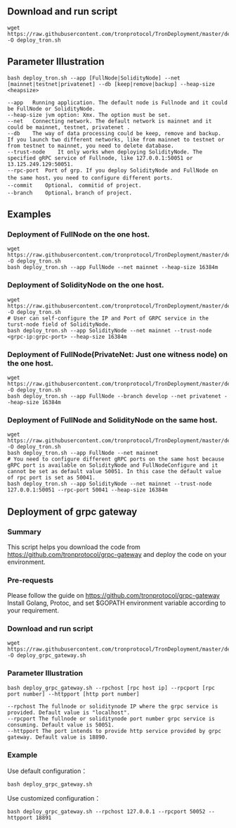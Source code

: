 ## Download and run script

```shell
wget https://raw.githubusercontent.com/tronprotocol/TronDeployment/master/deploy_tron.sh -O deploy_tron.sh
```

## Parameter Illustration

```shell
bash deploy_tron.sh --app [FullNode|SolidityNode] --net [mainnet|testnet|privatenet] --db [keep|remove|backup] --heap-size <heapsize>

--app	Running application. The default node is Fullnode and it could be FullNode or SolidityNode.
--heap-size jvm option: Xmx. The option must be set. 
--net	Connecting network. The default network is mainnet and it could be mainnet, testnet, privatenet .
--db	The way of data processing could be keep, remove and backup. If you launch two different networks, like from mainnet to testnet or from testnet to mainnet, you need to delete database. 
--trust-node	It only works when deploying SolidityNode. The specified gRPC service of Fullnode, like 127.0.0.1:50051 or 13.125.249.129:50051.
--rpc-port	Port of grp. If you deploy SolidityNode and FullNode on the same host，you need to configure different ports.
--commit	Optional， commitid of project.
--branch	Optional，branch of project.
```

## Examples

### Deployment of FullNode on the one host.

```shell
wget https://raw.githubusercontent.com/tronprotocol/TronDeployment/master/deploy_tron.sh -O deploy_tron.sh
bash deploy_tron.sh --app FullNode --net mainnet --heap-size 16384m
```

### Deployment of SolidityNode on the one host.

```shell
wget https://raw.githubusercontent.com/tronprotocol/TronDeployment/master/deploy_tron.sh -O deploy_tron.sh
# User can self-configure the IP and Port of GRPC service in the turst-node field of SolidityNode.
bash deploy_tron.sh --app SolidityNode --net mainnet --trust-node <grpc-ip:grpc-port> --heap-size 16384m
```

### Deployment of FullNode(PrivateNet: Just one witness node) on the one host.

```shell
wget https://raw.githubusercontent.com/tronprotocol/TronDeployment/master/deploy_tron.sh -O deploy_tron.sh
bash deploy_tron.sh --app FullNode --branch develop --net privatenet --heap-size 16384m
```
### Deployment of FullNode and SolidityNode on the same host.

```shell
wget https://raw.githubusercontent.com/tronprotocol/TronDeployment/master/deploy_tron.sh -O deploy_tron.sh
bash deploy_tron.sh --app FullNode --net mainnet
# You need to configure different gRPC ports on the same host because gRPC port is available on SolidityNode and FullNodeConfigure and it cannot be set as default value 50051. In this case the default value of rpc port is set as 50041. 
bash deploy_tron.sh --app SolidityNode --net mainnet --trust-node 127.0.0.1:50051 --rpc-port 50041 --heap-size 16384m
```

## Deployment of grpc gateway

### Summary
This script helps you download the code from https://github.com/tronprotocol/grpc-gateway and deploy the code on your environment.
### Pre-requests
Please follow the guide on https://github.com/tronprotocol/grpc-gateway 
Install Golang, Protoc, and set $GOPATH environment variable according to your requirement.
### Download and run script
```shell
wget https://raw.githubusercontent.com/tronprotocol/TronDeployment/master/deploy_grpc_gateway.sh -O deploy_grpc_gateway.sh
```
### Parameter Illustration
```shell
bash deploy_grpc_gateway.sh --rpchost [rpc host ip] --rpcport [rpc port number] --httpport [http port number] 

--rpchost The fullnode or soliditynode IP where the grpc service is provided. Default value is "localhost".
--rpcport The fullnode or soliditynode port number grpc service is consuming. Default value is 50051.
--httpport The port intends to provide http service provided by grpc gateway. Default value is 18890.
```
### Example
Use default configuration：
```shell
bash deploy_grpc_gateway.sh
```
Use customized configuration：
```shell
bash deploy_grpc_gateway.sh --rpchost 127.0.0.1 --rpcport 50052 --httpport 18891
```
